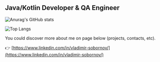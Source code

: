 
## Java/Kotlin Developer & QA Engineer

![Anurag's GitHub stats](https://github-readme-stats.vercel.app/api?username=SobornovDev&show_icons=true&theme=radical)

![Top Langs](https://github-readme-stats.vercel.app/api/top-langs/?username=SobornovDev&layout=compact&theme=radical)

You could discover more about me on page below (projects, contacts, etc).

👉 [https://www.linkedin.com/in/vladimir-sobornov/](https://www.linkedin.com/in/vladimir-sobornov/)


